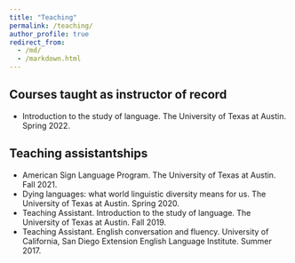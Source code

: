 ```yaml
---
title: "Teaching"
permalink: /teaching/
author_profile: true
redirect_from: 
  - /md/
  - /markdown.html
---
```

## Courses taught as instructor of record
* Introduction to the study of language. The University of Texas at Austin. Spring 2022.

## Teaching assistantships
* American Sign Language Program. The University of Texas at Austin. Fall 2021.
* Dying languages: what world linguistic diversity means for us. The University of Texas at Austin. Spring 2020.
* Teaching Assistant. Introduction to the study of language. The University of Texas at Austin. Fall 2019.
* Teaching Assistant. English conversation and fluency. University of California, San Diego Extension English Language                     Institute. Summer 2017.
